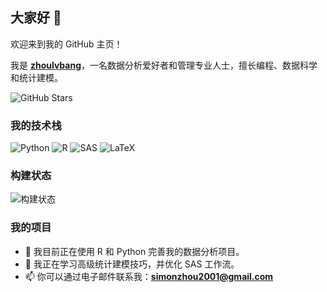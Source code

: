 ## 大家好 👋

欢迎来到我的 GitHub 主页！

我是 **[zhoulvbang](https://github.com/zhoulvbang)**，一名数据分析爱好者和管理专业人士，擅长编程、数据科学和统计建模。

![GitHub Stars](https://img.shields.io/github/stars/zhoulvbang/zhoulvbang.github.io?style=social)

### 我的技术栈

![Python](https://img.shields.io/badge/Python-3.9-blue?logo=python&logoColor=white)
![R](https://img.shields.io/badge/R-4.1.0-blue?logo=r&logoColor=white)
![SAS](https://img.shields.io/badge/SAS-9.4-green?logo=sas&logoColor=white)
![LaTeX](https://img.shields.io/badge/LaTeX-2.0-orange?logo=latex&logoColor=white)

### 构建状态

![构建状态](https://img.shields.io/github/workflow/status/zhoulvbang/你的仓库/CI?label=构建&logo=github)

### 我的项目

- 🔭 我目前正在使用 R 和 Python 完善我的数据分析项目。
- 🌱 我正在学习高级统计建模技巧，并优化 SAS 工作流。
- 📫 你可以通过电子邮件联系我：**simonzhou2001@gmail.com**
